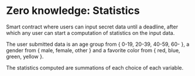 # Zero knowledge: Statistics

Smart contract where users can input secret data until a deadline, after which any user can
start a computation of statistics on the input data.

The user submitted data is an age group from { 0-19, 20-39, 40-59, 60- },
a gender from { male, female, other } and a favorite color from { red, blue, green, yellow }.

The statistics computed are summations of each choice of each variable.